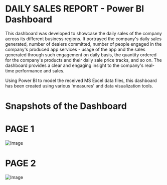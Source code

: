 # DAILY SALES REPORT - Power BI Dashboard

This dashboard was developed to showcase the daily sales of the company across its different business regions. It portrayed the company's daily sales generated, number of dealers committed, number of people engaged in the company's produced app services - usage of the app and the sales generated through such engagement on daily basis, the quantity ordered for the company's products and their daily sale price tracks, and so on. The dashboard provides a clear and engaging insight to the company's real-time performance and sales.

Using Power BI to model the received MS Excel data files, this dashboard has been created using various 'measures' and data visualization tools. 


# Snapshots of the Dashboard
# PAGE 1
 ![Image](https://github.com/user-attachments/assets/2b773cd1-3868-485e-838a-1fbb02a3c377)


# PAGE 2
 ![Image](https://github.com/user-attachments/assets/e231f102-2915-48db-b839-3103a2fdbbbb)
